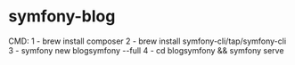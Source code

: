 # symfony-blog

CMD:
1 - brew install composer
2 - brew install symfony-cli/tap/symfony-cli
3 - symfony new blogsymfony --full
4 - cd blogsymfony && symfony serve
